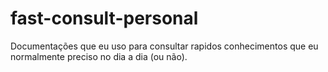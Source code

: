 # fast-consult-personal
Documentações que eu uso para consultar rapidos conhecimentos que eu normalmente preciso no dia a dia (ou não).
